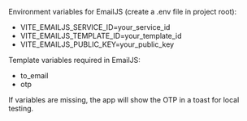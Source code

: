 Environment variables for EmailJS (create a .env file in project root):

- VITE_EMAILJS_SERVICE_ID=your_service_id
- VITE_EMAILJS_TEMPLATE_ID=your_template_id
- VITE_EMAILJS_PUBLIC_KEY=your_public_key

Template variables required in EmailJS:

- to_email
- otp

If variables are missing, the app will show the OTP in a toast for local testing.

